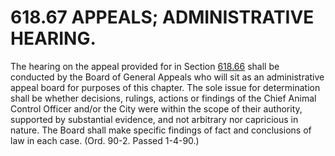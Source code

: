 618.67 APPEALS; ADMINISTRATIVE HEARING.
=======================================

The hearing on the appeal provided for in Section
[618.66](2cfe0245.html) shall be conducted by the Board of General
Appeals who will sit as an administrative appeal board for purposes of
this chapter. The sole issue for determination shall be whether
decisions, rulings, actions or findings of the Chief Animal Control
Officer and/or the City were within the scope of their authority,
supported by substantial evidence, and not arbitrary nor capricious in
nature. The Board shall make specific findings of fact and conclusions
of law in each case. (Ord. 90-2. Passed 1-4-90.)
